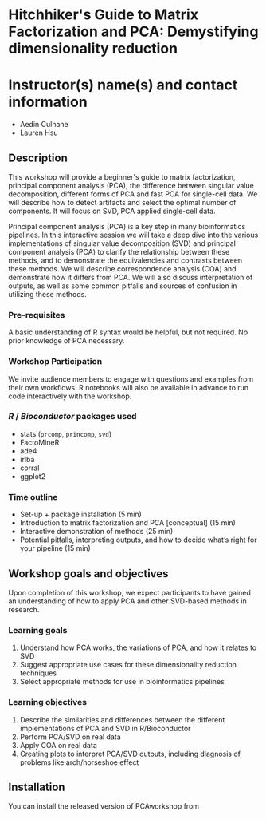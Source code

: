 # Hitchhiker's Guide to Matrix Factorization and PCA: Demystifying dimensionality reduction


# Instructor(s) name(s) and contact information

* Aedin Culhane
* Lauren Hsu


##  Description
This workshop will provide a beginner's guide to matrix factorization, principal component analysis (PCA), the difference between singular value decomposition, different forms of PCA and fast PCA for single-cell data. We will describe how to detect artifacts and select the optimal number of components. It will focus on SVD, PCA applied single-cell data.

Principal component analysis (PCA) is a key step in many bioinformatics pipelines. In this interactive session we will take a deep dive into the various implementations of singular value decomposition (SVD) and principal component analysis (PCA) to clarify the relationship between these methods, and to demonstrate the equivalencies and contrasts between these methods. We will describe correspondence analysis (COA) and demonstrate how it differs from PCA. We will also discuss interpretation of outputs, as well as some common pitfalls and sources of confusion in utilizing these methods.
 
### Pre-requisites
A basic understanding of R syntax would be helpful, but not required. No prior knowledge of PCA necessary.
 
### Workshop Participation
We invite audience members to engage with questions and examples from their own workflows. R notebooks will also be available in advance to run code interactively with the workshop.
 
### _R_ / _Bioconductor_ packages used
- stats (`prcomp`, `princomp`, `svd`)
- FactoMineR
- ade4
- irlba
- corral
- ggplot2
 
### Time outline
- Set-up + package installation (5 min)
- Introduction to matrix factorization and PCA [conceptual] (15 min)
- Interactive demonstration of methods (25 min)
- Potential pitfalls, interpreting outputs, and how to decide what’s right for your pipeline (15 min)
 
## Workshop goals and objectives
 
Upon completion of this workshop, we expect participants to have gained an understanding of how to apply PCA and other SVD-based methods in research.

### Learning goals
1. Understand how PCA works, the variations of PCA, and how it relates to SVD
2. Suggest appropriate use cases for these dimensionality reduction techniques
3. Select appropriate methods for use in bioinformatics pipelines
 
### Learning objectives
 
1. Describe the similarities and differences between the different implementations of PCA and SVD in R/Bioconductor
2. Perform PCA/SVD on real data
3. Apply COA on real data
4. Creating plots to interpret PCA/SVD outputs, including diagnosis of problems like arch/horseshoe effect


## Installation

You can install the released version of PCAworkshop from 

